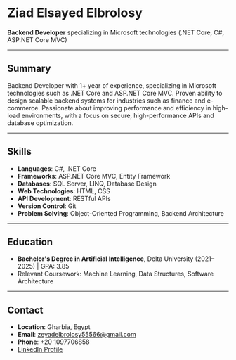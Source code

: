# Ziad Elsayed Elbrolosy

**Backend Developer** specializing in Microsoft technologies (.NET Core, C#, ASP.NET Core MVC)

---

## Summary
Backend Developer with 1+ year of experience, specializing in Microsoft technologies such as .NET Core and ASP.NET Core MVC. Proven ability to design scalable backend systems for industries such as finance and e-commerce. Passionate about improving performance and efficiency in high-load environments, with a focus on secure, high-performance APIs and database optimization.

---

## Skills

- **Languages**: C#, .NET Core
- **Frameworks**: ASP.NET Core MVC, Entity Framework
- **Databases**: SQL Server, LINQ, Database Design
- **Web Technologies**: HTML, CSS
- **API Development**: RESTful APIs
- **Version Control**: Git
- **Problem Solving**: Object-Oriented Programming, Backend Architecture

---

## Education

- **Bachelor's Degree in Artificial Intelligence**, Delta University (2021–2025) | GPA: 3.85
- Relevant Coursework: Machine Learning, Data Structures, Software Architecture

---

## Contact

- **Location**: Gharbia, Egypt
- **Email**: zeyadelbrolosy55566@gmail.com
- **Phone**: +20 1097706858
- [LinkedIn Profile](http://www.linkedin.com/in/ziad-el-brolosy-89358a289)
